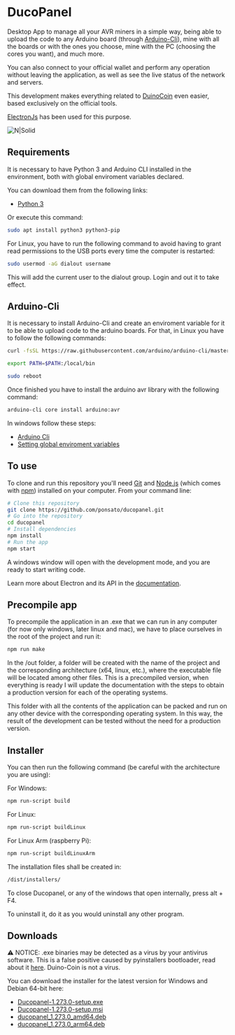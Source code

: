 # DucoPanel

Desktop App to manage all your AVR miners in a simple way, being able to upload the code to any Arduino board (through [Arduino-Cli](https://arduino.github.io/arduino-cli/latest/installation/)), mine with all the boards or with the ones you choose, mine with the PC (choosing the cores you want), and much more.

You can also connect to your official wallet and perform any operation without leaving the application, as well as see the live status of the network and servers.

This development makes everything related to [DuinoCoin](https://duinocoin.com) even easier, based exclusively on the official tools.

[ElectronJs](https://www.electronjs.org) has been used for this purpose.

![N|Solid](https://i.ibb.co/ThhFqD9/ducopanel-pi.png)

## Requirements

It is necessary to have Python 3 and Arduino CLI installed in the environment, both with global enviroment variables declared.

You can download them from the following links:
- [Python 3](https://www.python.org/downloads/)

Or execute this command:

```bash
sudo apt install python3 python3-pip
```

For Linux, you have to run the following command to avoid having to grant read permissions to the USB ports every time the computer is restarted:

```bash
sudo usermod -aG dialout username
```

This will add the current user to the dialout group. Login and out it to take effect.

## Arduino-Cli

It is necessary to install Arduino-Cli and create an enviroment variable for it to be able to upload code to the arduino boards. For that, in Linux you have to follow the following commands:

```bash
curl -fsSL https://raw.githubusercontent.com/arduino/arduino-cli/master/install.sh | BINDIR=~/local/bin sh

export PATH=$PATH:/local/bin

sudo reboot
```

Once finished you have to install the arduino avr library with the following command:

```bash
arduino-cli core install arduino:avr
```

In windows follow these steps:

- [Arduino Cli](https://arduino.github.io/arduino-cli/latest/installation/)
- [Setting global enviroment variables](https://support.shotgunsoftware.com/hc/en-us/articles/114094235653-Setting-global-environment-variables-on-Windows)


## To use

To clone and run this repository you'll need [Git](https://git-scm.com) and [Node.js](https://nodejs.org/en/download/) (which comes with [npm](http://npmjs.com)) installed on your computer. From your command line:

```bash
# Clone this repository
git clone https://github.com/ponsato/ducopanel.git
# Go into the repository
cd ducopanel
# Install dependencies
npm install
# Run the app
npm start
```
A windows window will open with the development mode, and you are ready to start writing code.

Learn more about Electron and its API in the [documentation](http://electron.atom.io/docs/).

## Precompile app

To precompile the application in an .exe that we can run in any computer (for now only windows, later linux and mac), we have to place ourselves in the root of the project and run it:
```bash
npm run make
```
In the /out folder, a folder will be created with the name of the project and the corresponding architecture (x64, linux, etc.), where the executable file will be located among other files. This is a precompiled version, when everything is ready I will update the documentation with the steps to obtain a production version for each of the operating systems.

This folder with all the contents of the application can be packed and run on any other device with the corresponding operating system. In this way, the result of the development can be tested without the need for a production version.

## Installer

You can then run the following command (be careful with the architecture you are using):

For Windows:

```bash
npm run-script build
```

For Linux:

```bash
npm run-script buildLinux
```

For Linux Arm (raspberry Pi):

```bash
npm run-script buildLinuxArm
```

The installation files shall be created in:
```bash
/dist/installers/
```

To close Ducopanel, or any of the windows that open internally, press alt + F4.

To uninstall it, do it as you would uninstall any other program.

## Downloads

⚠️ NOTICE: .exe binaries may be detected as a virus by your antivirus software. This is a false positive caused by pyinstallers bootloader, read about it [here](https://stackoverflow.com/questions/43777106/program-made-with-pyinstaller-now-seen-as-a-trojan-horse-by-avg). Duino-Coin is not a virus.

You can download the installer for the latest version for Windows and Debian 64-bit here:

- [Ducopanel-1.273.0-setup.exe](https://github.com/ponsato/ducopanel/releases/download/1.273.0/Ducopanel-1.273.0-setup.exe)
- [Ducopanel-1.273.0-setup.msi](https://github.com/ponsato/ducopanel/releases/download/1.273.0/Ducopanel-1.273.0-setup.msi)
- [ducopanel_1.273.0_amd64.deb](https://github.com/ponsato/ducopanel/releases/download/1.273.0/ducopanel_1.273.0_amd64.deb)
- [ducopanel_1.273.0_arm64.deb](https://github.com/ponsato/ducopanel/releases/download/1.273.0/ducopanel_1.273.0_arm64.deb)
